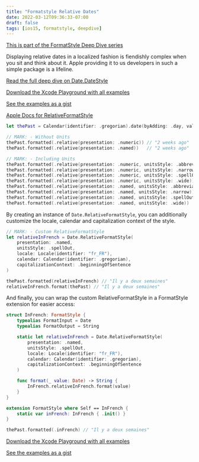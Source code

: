 ```yaml
---
title: "Formatstyle Relative Dates"
date: 2022-03-12T09:36:33-07:00
draft: false
tags: [ios15, formatstyle, deepdive]
---
```


[This is part of the FormatStyle Deep Dive series](/posts/formatstyle-deep-dive)

Displaying relative dates in a localized fashion is fiendishly complex when you sit and think about it. Apple providing it to us developers in such a simple package is a lifeline.

[Read the full deep dive on Date.DateStyle](/posts/date-and-formatstyle-and-you)

[Download the Xcode Playground with all examples](https://github.com/brettohland/FormatStylesDeepDive/)

[See the examples as a gist](https://gist.github.com/brettohland/0bafc12c89143d5e493e349341b31e9e#file-relative-dates-swift)

[Apple Docs for RelativeFormatStyle](https://developer.apple.com/documentation/foundation/date/relativeformatstyle)

```Swift
let thePast = Calendar(identifier: .gregorian).date(byAdding: .day, value: -14, to: Date())!

// MARK: - Without Units
thePast.formatted(.relative(presentation: .numeric)) // "2 weeks ago"
thePast.formatted(.relative(presentation: .named))   // "2 weeks ago"

// MARK: - Including Units
thePast.formatted(.relative(presentation: .numeric, unitsStyle: .abbreviated)) // "2 wk. ago"
thePast.formatted(.relative(presentation: .numeric, unitsStyle: .narrow))      // "2 wk. ago"
thePast.formatted(.relative(presentation: .numeric, unitsStyle: .spellOut))    // "two weeks ago"
thePast.formatted(.relative(presentation: .numeric, unitsStyle: .wide))        // "2 weeks ago"
thePast.formatted(.relative(presentation: .named, unitsStyle: .abbreviated))   // "2 wk. ago"
thePast.formatted(.relative(presentation: .named, unitsStyle: .narrow))        // "2 wk. ago"
thePast.formatted(.relative(presentation: .named, unitsStyle: .spellOut))      // "two weeks ago"
thePast.formatted(.relative(presentation: .named, unitsStyle: .wide))          // "2 weeks ago"
```

By creating an instance of `Date.RelativeFormatStyle`, you can additionally customize the locale, calendar and capitalization context of the style.

```Swift
// MARK: - Custom RelativeFormatStyle
let relativeInFrench = Date.RelativeFormatStyle(
    presentation: .named,
    unitsStyle: .spellOut,
    locale: Locale(identifier: "fr_FR"),
    calendar: Calendar(identifier: .gregorian),
    capitalizationContext: .beginningOfSentence
)

thePast.formatted(relativeInFrench) // "Il y a deux semaines"
relativeInFrench.format(thePast) // "Il y a deux semaines"
```

And finally, you can wrap the custom RelativeFormatStyle in a FormatStyle extension for easier access:

```Swift
struct InFrench: FormatStyle {
    typealias FormatInput = Date
    typealias FormatOutput = String

    static let relativeInFrench = Date.RelativeFormatStyle(
        presentation: .named,
        unitsStyle: .spellOut,
        locale: Locale(identifier: "fr_FR"),
        calendar: Calendar(identifier: .gregorian),
        capitalizationContext: .beginningOfSentence
    )

    func format(_ value: Date) -> String {
        InFrench.relativeInFrench.format(value)
    }
}

extension FormatStyle where Self == InFrench {
    static var inFrench: InFrench { .init() }
}

thePast.formatted(.inFrench) // "Il y a deux semaines"
```

[Download the Xcode Playground with all examples](https://github.com/brettohland/FormatStylesDeepDive/)

[See the examples as a gist](https://gist.github.com/brettohland/0bafc12c89143d5e493e349341b31e9e#file-relative-dates-swift)